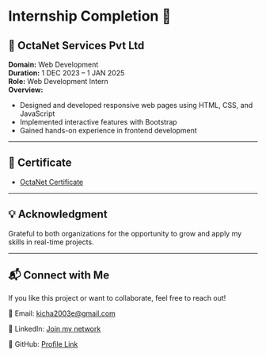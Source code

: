 # Internship Completion 🚀

## 🏢 OctaNet Services Pvt Ltd
**Domain:** Web Development  
**Duration:** 1 DEC 2023 – 1 JAN 2025  
**Role:** Web Development Intern  
**Overview:**  
- Designed and developed responsive web pages using HTML, CSS, and JavaScript  
- Implemented interactive features with Bootstrap
- Gained hands-on experience in frontend development 

---

## 📝 Certificate

- [OctaNet Certificate](https://drive.google.com/file/d/1ug_FPd1cgIIU4KqpCds4u_eR4XEERBBm/view?usp=sharing)  

---

## 💡 Acknowledgment

Grateful to both organizations for the opportunity to grow and apply my skills in real-time projects.

---

## 📬 Connect with Me
If you like this project or want to collaborate, feel free to reach out!

📧 Email: kicha2003e@gmail.com

💼 LinkedIn: [Join my network](www.linkedin.com/in/kishore-thedeveloper)

🐙 GitHub: [Profile Link](https://github.com/Kishore003E)

